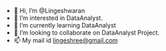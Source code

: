 - 👋 Hi, I’m @Lingeshwaran
- 👀 I’m interested in DataAnalyst.
- 🌱 I’m currently learning DataAnalyst
- 💞️ I’m looking to collaborate on DataAnalyst Project.
- 📫 My mail id lingeshree@gmail.com

<!---
Lingeshree/Lingeshree is a ✨ special ✨ repository because its `README.md` (this file) appears on your GitHub profile.
You can click the Preview link to take a look at your changes.
--->

